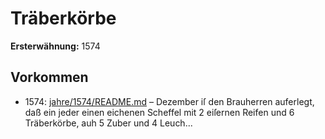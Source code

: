 # Träberkörbe

**Ersterwähnung:** 1574

## Vorkommen
- 1574: [jahre/1574/README.md](../jahre/1574/README.md) – Dezember iſ den Brauherren auferlegt, daß
ein jeder einen eichenen Scheffel mit 2 eiſernen Reifen
und 6 Träberkörbe, auh 5 Zuber und 4 Leuch...

